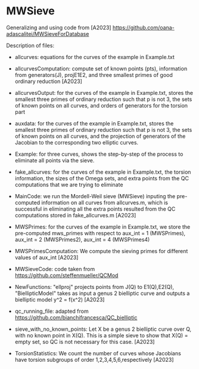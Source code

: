 # MWSieve

Generalizing and using code from [A2023] https://github.com/oana-adascalitei/MWSieveForDatabase 

Description of files:

- allcurves: equations for the curves of the example in Example.txt

- allcurvesComputation: compute set of known points (pts), information from generators(J), projE1E2, and three smallest primes of good ordinary reduction [A2023]

- allcurvesOutput: for the curves of the example in Example.txt, stores the smallest three primes of ordinary reduction such that p is not 3, the sets of known points on all curves, and orders of generators for the torsion part

- auxdata: for the curves of the example in Example.txt, stores the smallest three primes of ordinary reduction such that p is not 3, the sets of known points on all curves, and the projection of generators of the Jacobian to the corresponding two elliptic curves. 

- Example: for three curves, shows the step-by-step of the process to eliminate all points via the sieve.

- fake_allcurves: for the curves of the example in Example.txt, the torsion information, the sizes of the Omega sets, and extra points from the QC computations that we are trying to eliminate

- MainCode: we run the Mordell-Weil sieve (MWSieve) inputing the pre-computed information on all curves from allcurves.m, which is successful in eliminating all the extra points resulted from the QC computations stored in fake_allcurves.m [A2023]

- MWSPrimes: for the curves of the example in Example.txt, we store the pre-computed mws_primes with respect to aux_int = 1 (MWSPrimes), aux_int = 2 (MWSPrimes2), aux_int = 4 (MWSPrimes4)

- MWSPrimesComputation: We compute the sieving primes for different values of aux_int [A2023]

- MWSieveCode: code taken from https://github.com/steffenmueller/QCMod

- NewFunctions: "ellproj" projects points from J(Q) to E1(Q),E2(Q), "BiellipticModel" takes as input a genus 2 bielliptic curve and outputs a bielliptic model y^2 = f(x^2) [A2023]

- qc_running_file: adapted from https://github.com/bianchifrancesca/QC_bielliptic

- sieve_with_no_known_points: Let X be a genus 2 bielliptic curve over Q, with no known point in X(Q). This is a simple sieve to show that X(Q) = empty set, so QC is not necessary for this case. [A2023]

- TorsionStatistics: We count the number of curves whose Jacobians have torsion subgroups of order 1,2,3,4,5,6,respectively [A2023]
